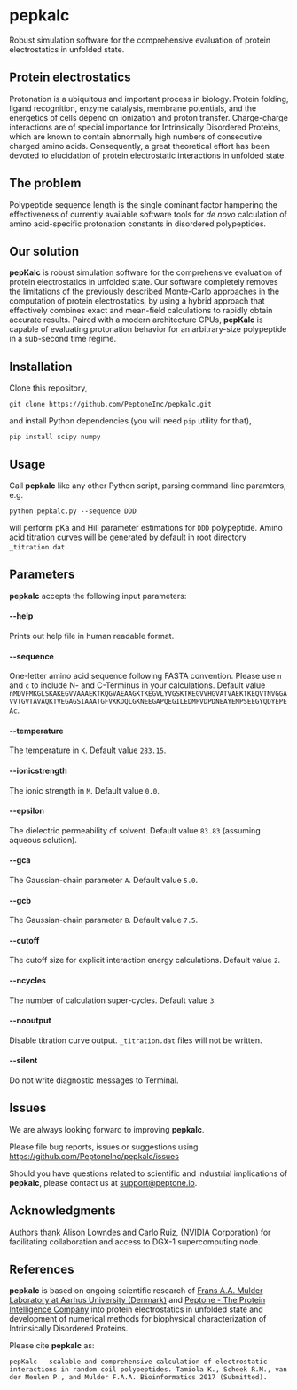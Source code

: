 # pepkalc
Robust simulation software for the comprehensive evaluation of protein electrostatics in unfolded state.

## Protein electrostatics
Protonation is a ubiquitous and important process in biology. Protein folding, ligand recognition, enzyme catalysis, membrane potentials, and the energetics of cells depend on ionization and proton transfer. Charge-charge interactions are of special importance for Intrinsically Disordered Proteins, which are known to contain abnormally high numbers of consecutive charged amino acids. Consequently, a great theoretical effort has been devoted to elucidation of protein electrostatic interactions in unfolded state.

## The problem
Polypeptide sequence length is the single dominant factor hampering the effectiveness of currently available software tools for _de novo_ calculation of amino acid-specific protonation constants in disordered polypeptides.

## Our solution
**pepKalc** is robust simulation software for the comprehensive evaluation of protein electrostatics in unfolded state. Our software completely removes the limitations of the previously described Monte-Carlo approaches in the computation of protein electrostatics, by using a hybrid approach that effectively combines exact and mean-field calculations to rapidly obtain accurate results. Paired with a modern architecture CPUs, **pepKalc** is capable of evaluating protonation behavior for an arbitrary-size polypeptide in a sub-second time regime.

## Installation
Clone this repository,
```
git clone https://github.com/PeptoneInc/pepkalc.git
```
and install Python dependencies (you will need `pip` utility for that),
```
pip install scipy numpy
```

## Usage
Call **pepkalc** like any other Python script, parsing command-line paramters, e.g.
```
python pepkalc.py --sequence DDD
```
will perform pKa and Hill parameter estimations for `DDD` polypeptide. Amino acid titration curves will be generated by default in root directory `_titration.dat`.

## Parameters
**pepkalc** accepts the following input parameters:

#### --help
Prints out help file in human readable format.

#### --sequence
One-letter amino acid sequence following FASTA convention. Please use `n` and `c` to include N- and C-Terminus in your calculations. Default value `nMDVFMKGLSKAKEGVVAAAEKTKQGVAEAAGKTKEGVLYVGSKTKEGVVHGVATVAEKTKEQVTNVGGAVVTGVTAVAQKTVEGAGSIAAATGFVKKDQLGKNEEGAPQEGILEDMPVDPDNEAYEMPSEEGYQDYEPEAc`.

#### --temperature
The temperature in `K`. Default value `283.15`.

#### --ionicstrength
The ionic strength in `M`. Default value `0.0`.

#### --epsilon
The dielectric permeability of solvent. Default value `83.83` (assuming aqueous solution).

#### --gca
The Gaussian-chain parameter `A`. Default value `5.0`.

#### --gcb
The Gaussian-chain parameter `B`. Default value `7.5`.

#### --cutoff
The cutoff size for explicit interaction energy calculations. Default value `2`.  

#### --ncycles
The number of calculation super-cycles. Default value `3`.

#### --nooutput
Disable titration curve output. `_titration.dat` files will not be written.

#### --silent
Do not write diagnostic messages to Terminal.

## Issues
We are always looking forward to improving **pepkalc**.

Please file bug reports, issues or suggestions using https://github.com/PeptoneInc/pepkalc/issues

Should you have questions related to scientific and industrial implications of **pepkalc**, please contact us at support@peptone.io.

## Acknowledgments
Authors thank Alison Lowndes and Carlo Ruiz, (NVIDIA Corporation) for facilitating collaboration and access to DGX-1 supercomputing node.

## References
**pepkalc** is based on ongoing scientific research of [Frans A.A. Mulder Laboratory at Aarhus University (Denmark)](http://inano.au.dk/about/research-groups/laboratory-for-biomolecular-nmr-spectroscopy/) and [Peptone - The Protein Intelligence Company](https://peptone.io) into protein electrostatics in unfolded state and development of numerical methods for biophysical characterization of Intrinsically Disordered Proteins.

Please cite **pepkalc** as:
```
pepKalc - scalable and comprehensive calculation of electrostatic interactions in random coil polypeptides. Tamiola K., Scheek R.M., van der Meulen P., and Mulder F.A.A. Bioinformatics 2017 (Submitted).
```
